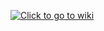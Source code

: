 [![Click to go to wiki](https://github.com/Flipkart/loader2.0/raw/master/arch.jpg)](https://github.com/Flipkart/loader2.0/wiki)<br>
